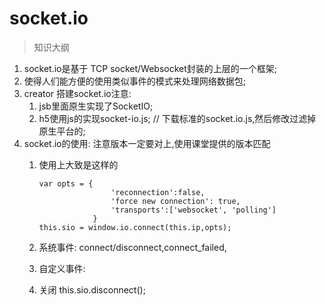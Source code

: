 # socket.io

> 知识大纲
1. socket.io是基于 TCP socket/Websocket封装的上层的一个框架;
2. 使得人们能方便的使用类似事件的模式来处理网络数据包;
3. creator 搭建socket.io注意:
     1. jsb里面原生实现了SocketIO;
     2. h5使用js的实现socket-io.js; // 下载标准的socket.io.js,然后修改过滤掉原生平台的;
4. socket.io的使用: 注意版本一定要对上,使用课堂提供的版本匹配
    1.  使用上大致是这样的
        ```
        var opts = {
                        'reconnection':false,
                        'force new connection': true,
                        'transports':['websocket', 'polling']
                    }
        this.sio = window.io.connect(this.ip,opts);
        ```
            
    2. 系统事件: connect/disconnect,connect_failed, 
    3. 自定义事件:
    4. 关闭 this.sio.disconnect();

